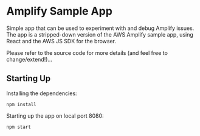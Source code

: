 # Amplify Sample App

Simple app that can be used to experiment with and debug Amplify issues. The app is a stripped-down version of the AWS Amplify sample app, using React and the AWS JS SDK for the browser.

Please refer to the source code for more details (and feel free to change/extend!)...

## Starting Up

Installing the dependencies:
```
npm install
```

Starting up the app on local port 8080:
```
npm start
```
